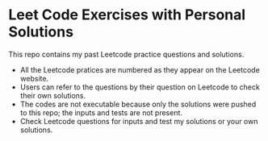 # Leet Code Exercises with Personal Solutions

This repo contains my past Leetcode practice questions and solutions.
  - All the Leetcode pratices are numbered as they appear on the Leetcode website.
  - Users can refer to the questions by their question on Leetcode to check their own solutions.
  - The codes are not executable because only the solutions were pushed to this repo; the inputs and tests are not present.
  - Check Leetcode questions for inputs and test my solutions or your own solutions.

